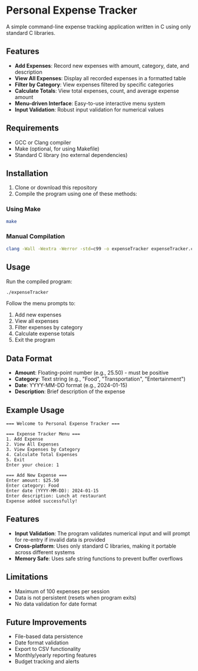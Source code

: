 # Personal Expense Tracker

A simple command-line expense tracking application written in C using only standard C libraries.

## Features

- **Add Expenses**: Record new expenses with amount, category, date, and description
- **View All Expenses**: Display all recorded expenses in a formatted table
- **Filter by Category**: View expenses filtered by specific categories
- **Calculate Totals**: View total expenses, count, and average expense amount
- **Menu-driven Interface**: Easy-to-use interactive menu system
- **Input Validation**: Robust input validation for numerical values

## Requirements

- GCC or Clang compiler
- Make (optional, for using Makefile)
- Standard C library (no external dependencies)

## Installation

1. Clone or download this repository
2. Compile the program using one of these methods:

### Using Make
```bash
make
```

### Manual Compilation
```bash
clang -Wall -Wextra -Werror -std=c99 -o expenseTracker expenseTracker.c
```

## Usage

Run the compiled program:
```bash
./expenseTracker
```

Follow the menu prompts to:
1. Add new expenses
2. View all expenses
3. Filter expenses by category
4. Calculate expense totals
5. Exit the program

## Data Format

- **Amount**: Floating-point number (e.g., 25.50) - must be positive
- **Category**: Text string (e.g., "Food", "Transportation", "Entertainment")
- **Date**: YYYY-MM-DD format (e.g., 2024-01-15)
- **Description**: Brief description of the expense

## Example Usage

```
=== Welcome to Personal Expense Tracker ===

=== Expense Tracker Menu ===
1. Add Expense
2. View All Expenses
3. View Expenses by Category
4. Calculate Total Expenses
5. Exit
Enter your choice: 1

=== Add New Expense ===
Enter amount: $25.50
Enter category: Food
Enter date (YYYY-MM-DD): 2024-01-15
Enter description: Lunch at restaurant
Expense added successfully!
```

## Features

- **Input Validation**: The program validates numerical input and will prompt for re-entry if invalid data is provided
- **Cross-platform**: Uses only standard C libraries, making it portable across different systems
- **Memory Safe**: Uses safe string functions to prevent buffer overflows

## Limitations

- Maximum of 100 expenses per session
- Data is not persistent (resets when program exits)
- No data validation for date format

## Future Improvements

- File-based data persistence
- Date format validation
- Export to CSV functionality
- Monthly/yearly reporting features
- Budget tracking and alerts 